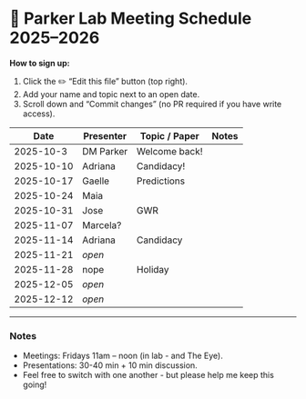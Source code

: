 # 🧪 Parker Lab Meeting Schedule 2025–2026

**How to sign up:**  
1. Click the ✏️ “Edit this file” button (top right).  
2. Add your name and topic next to an open date.  
3. Scroll down and “Commit changes” (no PR required if you have write access).

| Date       | Presenter        | Topic / Paper | Notes |
|------------|------------------|----------------|--------|
| 2025-10-3  | DM Parker        | Welcome back!  |        |
| 2025-10-10 | Adriana          | Candidacy!     |        |
| 2025-10-17 | Gaelle           | Predictions    |        |
| 2025-10-24 | Maia             |                |        |
| 2025-10-31 | Jose             | GWR            |        |
| 2025-11-07 | Marcela?         |                |        |
| 2025-11-14 | Adriana          | Candidacy      |        |
| 2025-11-21 | _open_           |                |        |
| 2025-11-28 | nope             | Holiday         |        |
| 2025-12-05 | _open_           |                |        |
| 2025-12-12 | _open_           |                |        |

---

### Notes
- Meetings: Fridays 11am – noon (in lab - and The Eye).  
- Presentations: 30-40 min + 10 min discussion.  
- Feel free to switch with one another - but please help me keep this going!
